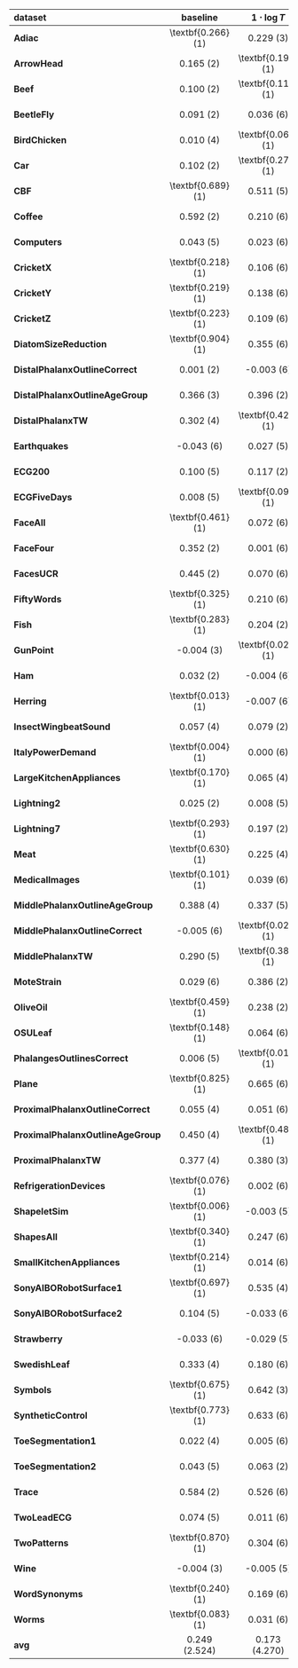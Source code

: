 | **dataset**                        | **baseline**               | **$1\cdot \log{T}$** | **$2\cdot \log{T}$** | **$3\cdot \log{T}$** | **$4\cdot \log{T}$** | **$5\cdot \log{T}$** |
|:-----------------------------------|:------------------:|:-----------------------------:|:-----------------------------:|:-----------------------------:|:-----------------------------:|:-----------------------------:|
| **Adiac**                          | \textbf{0.266} (1) | 0.229 (3)                     | 0.242 (2)                     | 0.201 (6)                     | 0.227 (4)                     | 0.214 (5)                     |
| **ArrowHead**                      | 0.165 (2)          | \textbf{0.195} (1)            | 0.139 (4)                     | 0.163 (3)                     | 0.111 (6)                     | 0.132 (5)                     |
| **Beef**                           | 0.100 (2)          | \textbf{0.115} (1)            | 0.097 (3)                     | 0.078 (6)                     | 0.090 (4)                     | 0.083 (5)                     |
| **BeetleFly**                      | 0.091 (2)          | 0.036 (6)                     | 0.051 (4)                     | 0.048 (5)                     | 0.079 (3)                     | \textbf{0.118} (1)            |
| **BirdChicken**                    | 0.010 (4)          | \textbf{0.062} (1)            | 0.002 (6)                     | 0.022 (2)                     | 0.010 (5)                     | 0.018 (3)                     |
| **Car**                            | 0.102 (2)          | \textbf{0.277} (1)            | 0.081 (4)                     | 0.082 (3)                     | 0.063 (6)                     | 0.078 (5)                     |
| **CBF**                            | \textbf{0.689} (1) | 0.511 (5)                     | 0.650 (2)                     | 0.641 (3)                     | 0.584 (4)                     | 0.426 (6)                     |
| **Coffee**                         | 0.592 (2)          | 0.210 (6)                     | 0.539 (3)                     | 0.503 (4)                     | 0.352 (5)                     | \textbf{0.763} (1)            |
| **Computers**                      | 0.043 (5)          | 0.023 (6)                     | 0.052 (3)                     | 0.052 (4)                     | \textbf{0.065} (1)            | 0.058 (2)                     |
| **CricketX**                       | \textbf{0.218} (1) | 0.106 (6)                     | 0.153 (5)                     | 0.157 (4)                     | 0.167 (3)                     | 0.187 (2)                     |
| **CricketY**                       | \textbf{0.219} (1) | 0.138 (6)                     | 0.177 (4)                     | 0.185 (2)                     | 0.169 (5)                     | 0.179 (3)                     |
| **CricketZ**                       | \textbf{0.223} (1) | 0.109 (6)                     | 0.156 (5)                     | 0.167 (3)                     | 0.162 (4)                     | 0.177 (2)                     |
| **DiatomSizeReduction**            | \textbf{0.904} (1) | 0.355 (6)                     | 0.652 (3)                     | 0.729 (2)                     | 0.610 (4)                     | 0.391 (5)                     |
| **DistalPhalanxOutlineCorrect**    | 0.001 (2)          | -0.003 (6)                    | \textbf{0.001} (1)            | -0.001 (5)                    | -0.001 (4)                    | -0.001 (3)                    |
| **DistalPhalanxOutlineAgeGroup**   | 0.366 (3)          | 0.396 (2)                     | \textbf{0.402} (1)            | 0.363 (5)                     | 0.360 (6)                     | 0.365 (4)                     |
| **DistalPhalanxTW**                | 0.302 (4)          | \textbf{0.423} (1)            | 0.330 (3)                     | 0.343 (2)                     | 0.300 (5)                     | 0.277 (6)                     |
| **Earthquakes**                    | -0.043 (6)         | 0.027 (5)                     | 0.033 (2)                     | 0.027 (4)                     | 0.030 (3)                     | \textbf{0.034} (1)            |
| **ECG200**                         | 0.100 (5)          | 0.117 (2)                     | \textbf{0.139} (1)            | 0.100 (4)                     | 0.080 (6)                     | 0.107 (3)                     |
| **ECGFiveDays**                    | 0.008 (5)          | \textbf{0.091} (1)            | 0.043 (4)                     | 0.045 (3)                     | 0.002 (6)                     | 0.066 (2)                     |
| **FaceAll**                        | \textbf{0.461} (1) | 0.072 (6)                     | 0.209 (5)                     | 0.367 (3)                     | 0.358 (4)                     | 0.455 (2)                     |
| **FaceFour**                       | 0.352 (2)          | 0.001 (6)                     | 0.339 (3)                     | 0.277 (5)                     | 0.316 (4)                     | \textbf{0.419} (1)            |
| **FacesUCR**                       | 0.445 (2)          | 0.070 (6)                     | 0.212 (5)                     | 0.353 (3)                     | 0.342 (4)                     | \textbf{0.456} (1)            |
| **FiftyWords**                     | \textbf{0.325} (1) | 0.210 (6)                     | 0.241 (5)                     | 0.274 (4)                     | 0.299 (3)                     | 0.311 (2)                     |
| **Fish**                           | \textbf{0.283} (1) | 0.204 (2)                     | 0.172 (4)                     | 0.179 (3)                     | 0.169 (5)                     | 0.138 (6)                     |
| **GunPoint**                       | -0.004 (3)         | \textbf{0.026} (1)            | -0.005 (6)                    | -0.003 (2)                    | -0.004 (4)                    | -0.005 (5)                    |
| **Ham**                            | 0.032 (2)          | -0.004 (6)                    | 0.027 (3)                     | \textbf{0.045} (1)            | 0.023 (5)                     | 0.024 (4)                     |
| **Herring**                        | \textbf{0.013} (1) | -0.007 (6)                    | -0.005 (5)                    | 0.003 (4)                     | 0.007 (3)                     | 0.007 (2)                     |
| **InsectWingbeatSound**            | 0.057 (4)          | 0.079 (2)                     | \textbf{0.081} (1)            | 0.066 (3)                     | 0.045 (5)                     | 0.043 (6)                     |
| **ItalyPowerDemand**               | \textbf{0.004} (1) | 0.000 (6)                     | 0.001 (3)                     | 0.001 (4)                     | 0.001 (5)                     | 0.002 (2)                     |
| **LargeKitchenAppliances**         | \textbf{0.170} (1) | 0.065 (4)                     | 0.080 (2)                     | 0.065 (5)                     | 0.051 (6)                     | 0.066 (3)                     |
| **Lightning2**                     | 0.025 (2)          | 0.008 (5)                     | 0.003 (6)                     | 0.008 (4)                     | 0.017 (3)                     | \textbf{0.029} (1)            |
| **Lightning7**                     | \textbf{0.293} (1) | 0.197 (2)                     | 0.162 (6)                     | 0.169 (5)                     | 0.190 (4)                     | 0.190 (3)                     |
| **Meat**                           | \textbf{0.630} (1) | 0.225 (4)                     | 0.186 (5)                     | 0.095 (6)                     | 0.418 (2)                     | 0.277 (3)                     |
| **MedicalImages**                  | \textbf{0.101} (1) | 0.039 (6)                     | 0.060 (5)                     | 0.062 (4)                     | 0.066 (3)                     | 0.073 (2)                     |
| **MiddlePhalanxOutlineAgeGroup**   | 0.388 (4)          | 0.337 (5)                     | 0.336 (6)                     | 0.405 (2)                     | 0.392 (3)                     | \textbf{0.408} (1)            |
| **MiddlePhalanxOutlineCorrect**    | -0.005 (6)         | \textbf{0.025} (1)            | 0.000 (3)                     | 0.000 (2)                     | -0.002 (4)                    | -0.003 (5)                    |
| **MiddlePhalanxTW**                | 0.290 (5)          | \textbf{0.382} (1)            | 0.303 (4)                     | 0.323 (3)                     | 0.326 (2)                     | 0.278 (6)                     |
| **MoteStrain**                     | 0.029 (6)          | 0.386 (2)                     | \textbf{0.398} (1)            | 0.364 (4)                     | 0.372 (3)                     | 0.357 (5)                     |
| **OliveOil**                       | \textbf{0.459} (1) | 0.238 (2)                     | 0.090 (3)                     | 0.017 (5)                     | -0.007 (6)                    | 0.081 (4)                     |
| **OSULeaf**                        | \textbf{0.148} (1) | 0.064 (6)                     | 0.136 (3)                     | 0.128 (5)                     | 0.132 (4)                     | 0.139 (2)                     |
| **PhalangesOutlinesCorrect**       | 0.006 (5)          | \textbf{0.012} (1)            | 0.001 (6)                     | 0.006 (4)                     | 0.010 (3)                     | 0.010 (2)                     |
| **Plane**                          | \textbf{0.825} (1) | 0.665 (6)                     | 0.734 (5)                     | 0.770 (4)                     | 0.815 (3)                     | 0.818 (2)                     |
| **ProximalPhalanxOutlineCorrect**  | 0.055 (4)          | 0.051 (6)                     | \textbf{0.082} (1)            | 0.062 (3)                     | 0.053 (5)                     | 0.064 (2)                     |
| **ProximalPhalanxOutlineAgeGroup** | 0.450 (4)          | \textbf{0.486} (1)            | 0.416 (5)                     | 0.385 (6)                     | 0.465 (2)                     | 0.461 (3)                     |
| **ProximalPhalanxTW**              | 0.377 (4)          | 0.380 (3)                     | \textbf{0.431} (1)            | 0.384 (2)                     | 0.355 (5)                     | 0.347 (6)                     |
| **RefrigerationDevices**           | \textbf{0.076} (1) | 0.002 (6)                     | 0.008 (5)                     | 0.026 (4)                     | 0.040 (2)                     | 0.033 (3)                     |
| **ShapeletSim**                    | \textbf{0.006} (1) | -0.003 (5)                    | -0.003 (6)                    | -0.001 (4)                    | 0.002 (3)                     | 0.004 (2)                     |
| **ShapesAll**                      | \textbf{0.340} (1) | 0.247 (6)                     | 0.294 (5)                     | 0.315 (2)                     | 0.313 (4)                     | 0.314 (3)                     |
| **SmallKitchenAppliances**         | \textbf{0.214} (1) | 0.014 (6)                     | 0.032 (5)                     | 0.045 (4)                     | 0.049 (3)                     | 0.051 (2)                     |
| **SonyAIBORobotSurface1**          | \textbf{0.697} (1) | 0.535 (4)                     | 0.548 (3)                     | 0.599 (2)                     | 0.487 (6)                     | 0.524 (5)                     |
| **SonyAIBORobotSurface2**          | 0.104 (5)          | -0.033 (6)                    | \textbf{0.355} (1)            | 0.295 (3)                     | 0.300 (2)                     | 0.263 (4)                     |
| **Strawberry**                     | -0.033 (6)         | -0.029 (5)                    | \textbf{0.016} (1)            | -0.011 (3)                    | -0.011 (2)                    | -0.029 (4)                    |
| **SwedishLeaf**                    | 0.333 (4)          | 0.180 (6)                     | 0.314 (5)                     | \textbf{0.367} (1)            | 0.356 (3)                     | 0.364 (2)                     |
| **Symbols**                        | \textbf{0.675} (1) | 0.642 (3)                     | 0.622 (6)                     | 0.658 (2)                     | 0.639 (4)                     | 0.639 (5)                     |
| **SyntheticControl**               | \textbf{0.773} (1) | 0.633 (6)                     | 0.733 (4)                     | 0.756 (2)                     | 0.728 (5)                     | 0.743 (3)                     |
| **ToeSegmentation1**               | 0.022 (4)          | 0.005 (6)                     | 0.022 (3)                     | \textbf{0.027} (1)            | 0.027 (2)                     | 0.021 (5)                     |
| **ToeSegmentation2**               | 0.043 (5)          | 0.063 (2)                     | \textbf{0.071} (1)            | 0.041 (6)                     | 0.056 (4)                     | 0.059 (3)                     |
| **Trace**                          | 0.584 (2)          | 0.526 (6)                     | 0.570 (5)                     | 0.574 (4)                     | \textbf{0.585} (1)            | 0.577 (3)                     |
| **TwoLeadECG**                     | 0.074 (5)          | 0.011 (6)                     | \textbf{0.817} (1)            | 0.138 (4)                     | 0.519 (2)                     | 0.371 (3)                     |
| **TwoPatterns**                    | \textbf{0.870} (1) | 0.304 (6)                     | 0.702 (5)                     | 0.825 (2)                     | 0.813 (3)                     | 0.799 (4)                     |
| **Wine**                           | -0.004 (3)         | -0.005 (5)                    | -0.005 (4)                    | -0.002 (2)                    | \textbf{-0.002} (1)           | -0.007 (6)                    |
| **WordSynonyms**                   | \textbf{0.240} (1) | 0.169 (6)                     | 0.172 (5)                     | 0.202 (4)                     | 0.221 (3)                     | 0.223 (2)                     |
| **Worms**                          | \textbf{0.083} (1) | 0.031 (6)                     | 0.074 (5)                     | 0.079 (4)                     | 0.080 (3)                     | 0.082 (2)                     |
| **avg**                           | 0.249 (2.524)      | 0.173 (4.270)                 | 0.222 (3.683)                 | 0.217 (3.492)                 | 0.220 (3.762)                 | 0.225 (3.270)                 |
